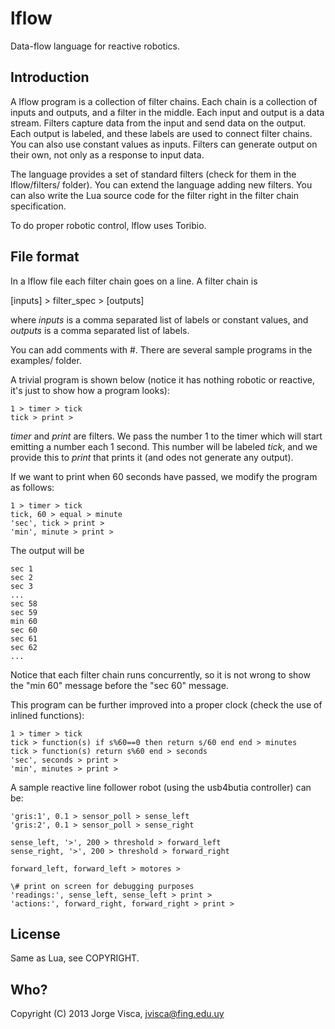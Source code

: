 # lflow

Data-flow language for reactive robotics.


## Introduction

A lflow program is a collection of filter chains. Each chain is a collection of inputs and outputs, and a filter in the middle. Each input and output is a data stream. Filters capture data from the input and send data on the output. Each output is labeled, and these labels are used to connect filter chains. You can also use constant values as inputs. Filters can generate output on their own, not only as a response to input data.

The language provides a set of standard filters (check for them in the lflow/filters/ folder). You can extend the language adding new filters. You can also write the Lua source code for the filter right in the filter chain specification.

To do proper robotic control, lflow uses Toribio.

## File format

In a lflow file each filter chain goes on a line. A filter chain is 

\[inputs\] > filter_spec > \[outputs\]

where _inputs_ is a comma separated list of labels or constant values, and _outputs_ is a comma separated list of labels.

You can add comments with #. There are several sample programs in the examples/ folder.

A trivial program is shown below (notice it has nothing robotic or reactive, it's just to show how a program looks):

```
1 > timer > tick
tick > print >
```

_timer_ and _print_ are filters. We pass the number 1 to the timer which will
start emitting a number each 1 second. This number will be labeled _tick_, and we provide this to _print_ that prints it (and odes not generate any output).

If we want to print when 60 seconds have passed, we modify the program as follows:

```
1 > timer > tick
tick, 60 > equal > minute
'sec', tick > print >
'min', minute > print >
```

The output will be

```
sec	1
sec	2
sec	3
...
sec	58
sec	59
min	60
sec	60
sec	61
sec	62
...
```

Notice that each filter chain runs concurrently, so it is not wrong to show the "min 60" message before the "sec 60" message.

This program can be further improved into a proper clock (check the use of inlined functions):

```
1 > timer > tick
tick > function(s) if s%60==0 then return s/60 end end > minutes
tick > function(s) return s%60 end > seconds
'sec', seconds > print >
'min', minutes > print >
```

A sample reactive line follower robot (using the usb4butia controller) can be:

```
'gris:1', 0.1 > sensor_poll > sense_left
'gris:2', 0.1 > sensor_poll > sense_right

sense_left, '>', 200 > threshold > forward_left
sense_right, '>', 200 > threshold > forward_right

forward_left, forward_left > motores >

\# print on screen for debugging purposes
'readings:', sense_left, sense_left > print >
'actions:', forward_right, forward_right > print > 
```


## License

Same as Lua, see COPYRIGHT.


## Who?

Copyright (C) 2013 Jorge Visca, jvisca@fing.edu.uy



